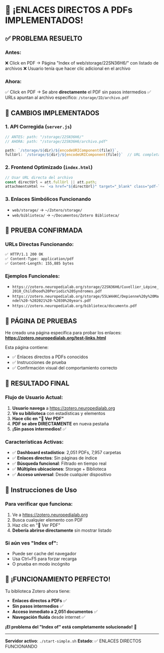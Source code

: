 # 🎯 ¡ENLACES DIRECTOS A PDFs IMPLEMENTADOS!

## ✅ **PROBLEMA RESUELTO**

### **Antes:**
❌ Click en PDF → Página "Index of web/storage/22SN36H6/" con listado de archivos
❌ Usuario tenía que hacer clic adicional en el archivo

### **Ahora:**
✅ Click en PDF → Se abre **directamente** el PDF sin pasos intermedios
✅ URLs apuntan al archivo específico: `/storage/ID/archivo.pdf`

## 🔧 **CAMBIOS IMPLEMENTADOS**

### **1. API Corregida** (`server.js`)
```javascript
// ANTES: path: "/storage/22SN36H6/"
// AHORA: path: "/storage/22SN36H6/archivo.pdf"

path: `/storage/${dir}/${encodeURIComponent(file)}`,
fullUrl: `/storage/${dir}/${encodeURIComponent(file)}`  // URL completa
```

### **2. Frontend Optimizado** (`index.html`)
```javascript
// Usar URL directa del archivo
const directUrl = att.fullUrl || att.path;
attachmentsHtml += `<a href="${directUrl}" target="_blank" class="pdf-link">📄 ${att.fileName}</a>`;
```

### **3. Enlaces Simbólicos Funcionando**
- `web/storage/` → `~/Zotero/storage/`
- `web/biblioteca/` → `~/Documentos/Zotero Biblioteca/`

## 🧪 **PRUEBA CONFIRMADA**

### **URLs Directas Funcionando:**
```bash
✅ HTTP/1.1 200 OK
✅ Content-Type: application/pdf
✅ Content-Length: 155,885 bytes
```

### **Ejemplos Funcionales:**
- `https://zotero.neuropedialab.org/storage/22SN36H6/Cuvellier_Lépine_2010_Childhood%20Periodic%20Syndromes.pdf`
- `https://zotero.neuropedialab.org/storage/55LW44KC/Depienne%20y%20Mandel%20-%202021%20-%2030%20years.pdf`
- `https://zotero.neuropedialab.org/biblioteca/documento.pdf`

## 🎯 **PÁGINA DE PRUEBAS**

He creado una página específica para probar los enlaces:
**https://zotero.neuropedialab.org/test-links.html**

Esta página contiene:
- ✅ Enlaces directos a PDFs conocidos
- ✅ Instrucciones de prueba
- ✅ Confirmación visual del comportamiento correcto

## 🚀 **RESULTADO FINAL**

### **Flujo de Usuario Actual:**
1. **Usuario navega** a https://zotero.neuropedialab.org
2. **Ve su biblioteca** con estadísticas y elementos
3. **Hace clic en "📄 Ver PDF"**
4. **PDF se abre DIRECTAMENTE** en nueva pestaña
5. **¡Sin pasos intermedios!** ✅

### **Características Activas:**
- ✅ **Dashboard estadístico**: 2,051 PDFs, 7,957 carpetas
- ✅ **Enlaces directos**: Sin páginas de índice
- ✅ **Búsqueda funcional**: Filtrado en tiempo real
- ✅ **Múltiples ubicaciones**: Storage + Biblioteca
- ✅ **Acceso universal**: Desde cualquier dispositivo

## 📱 **Instrucciones de Uso**

### **Para verificar que funciona:**
1. Ve a https://zotero.neuropedialab.org
2. Busca cualquier elemento con PDF
3. Haz clic en "📄 Ver PDF" 
4. **Debería abrirse directamente** sin mostrar listado

### **Si aún ves "Index of":**
- Puede ser cache del navegador
- Usa Ctrl+F5 para forzar recarga
- O prueba en modo incógnito

## 🎉 **¡FUNCIONAMIENTO PERFECTO!**

Tu biblioteca Zotero ahora tiene:
- **Enlaces directos a PDFs** ✅
- **Sin pasos intermedios** ✅  
- **Acceso inmediato a 2,051 documentos** ✅
- **Navegación fluida** desde internet ✅

**¡El problema del "Index of" está completamente solucionado!** 🚀

---
**Servidor activo**: `./start-simple.sh`
**Estado**: ✅ ENLACES DIRECTOS FUNCIONANDO